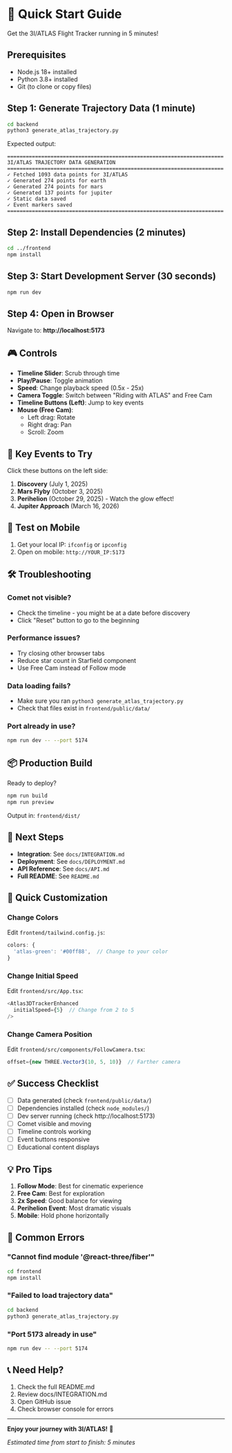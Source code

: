 # 🚀 Quick Start Guide

Get the 3I/ATLAS Flight Tracker running in 5 minutes!

## Prerequisites

- Node.js 18+ installed
- Python 3.8+ installed
- Git (to clone or copy files)

## Step 1: Generate Trajectory Data (1 minute)

```bash
cd backend
python3 generate_atlas_trajectory.py
```

Expected output:
```
======================================================================
3I/ATLAS TRAJECTORY DATA GENERATION
======================================================================
✓ Fetched 1093 data points for 3I/ATLAS
✓ Generated 274 points for earth
✓ Generated 274 points for mars
✓ Generated 137 points for jupiter
✓ Static data saved
✓ Event markers saved
======================================================================
```

## Step 2: Install Dependencies (2 minutes)

```bash
cd ../frontend
npm install
```

## Step 3: Start Development Server (30 seconds)

```bash
npm run dev
```

## Step 4: Open in Browser

Navigate to: **http://localhost:5173**

## 🎮 Controls

- **Timeline Slider**: Scrub through time
- **Play/Pause**: Toggle animation
- **Speed**: Change playback speed (0.5x - 25x)
- **Camera Toggle**: Switch between "Riding with ATLAS" and Free Cam
- **Timeline Buttons (Left)**: Jump to key events
- **Mouse (Free Cam)**:
  - Left drag: Rotate
  - Right drag: Pan
  - Scroll: Zoom

## 🌟 Key Events to Try

Click these buttons on the left side:

1. **Discovery** (July 1, 2025)
2. **Mars Flyby** (October 3, 2025)
3. **Perihelion** (October 29, 2025) - Watch the glow effect!
4. **Jupiter Approach** (March 16, 2026)

## 📱 Test on Mobile

1. Get your local IP: `ifconfig` or `ipconfig`
2. Open on mobile: `http://YOUR_IP:5173`

## 🛠️ Troubleshooting

### Comet not visible?
- Check the timeline - you might be at a date before discovery
- Click "Reset" button to go to the beginning

### Performance issues?
- Try closing other browser tabs
- Reduce star count in Starfield component
- Use Free Cam instead of Follow mode

### Data loading fails?
- Make sure you ran `python3 generate_atlas_trajectory.py`
- Check that files exist in `frontend/public/data/`

### Port already in use?
```bash
npm run dev -- --port 5174
```

## 📦 Production Build

Ready to deploy?

```bash
npm run build
npm run preview
```

Output in: `frontend/dist/`

## 🔗 Next Steps

- **Integration**: See `docs/INTEGRATION.md`
- **Deployment**: See `docs/DEPLOYMENT.md`
- **API Reference**: See `docs/API.md`
- **Full README**: See `README.md`

## 🎨 Quick Customization

### Change Colors

Edit `frontend/tailwind.config.js`:
```javascript
colors: {
  'atlas-green': '#00ff88',  // Change to your color
}
```

### Change Initial Speed

Edit `frontend/src/App.tsx`:
```typescript
<Atlas3DTrackerEnhanced
  initialSpeed={5}  // Change from 2 to 5
/>
```

### Change Camera Position

Edit `frontend/src/components/FollowCamera.tsx`:
```typescript
offset={new THREE.Vector3(10, 5, 10)}  // Farther camera
```

## ✅ Success Checklist

- [ ] Data generated (check `frontend/public/data/`)
- [ ] Dependencies installed (check `node_modules/`)
- [ ] Dev server running (check http://localhost:5173)
- [ ] Comet visible and moving
- [ ] Timeline controls working
- [ ] Event buttons responsive
- [ ] Educational content displays

## 💡 Pro Tips

1. **Follow Mode**: Best for cinematic experience
2. **Free Cam**: Best for exploration
3. **2x Speed**: Good balance for viewing
4. **Perihelion Event**: Most dramatic visuals
5. **Mobile**: Hold phone horizontally

## 🚨 Common Errors

### "Cannot find module '@react-three/fiber'"
```bash
cd frontend
npm install
```

### "Failed to load trajectory data"
```bash
cd backend
python3 generate_atlas_trajectory.py
```

### "Port 5173 already in use"
```bash
npm run dev -- --port 5174
```

## 📞 Need Help?

1. Check the full README.md
2. Review docs/INTEGRATION.md
3. Open GitHub issue
4. Check browser console for errors

---

**Enjoy your journey with 3I/ATLAS!** 🌠

*Estimated time from start to finish: 5 minutes*
